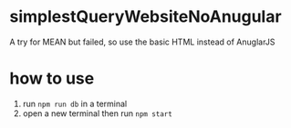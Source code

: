 # simplestQueryWebsiteNoAnugular
A try for MEAN but failed, so use the basic HTML instead of AnuglarJS

# how to use
1. run ```npm run db``` in a terminal
2. open a new terminal then run ```npm start```
